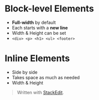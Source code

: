 # Block-level Elements

* **Full-width** by default
* Each starts with a **new line**
* Width & Height can be set
*  ```<div> <p> <h1> <ul> <footer>```


# Inline Elements
* Side by side
* Takes space as much as needed
* Width & Height 

> Written with [StackEdit](https://stackedit.io/).
<!--stackedit_data:
eyJoaXN0b3J5IjpbLTk4ODI2ODE1NCwtMzA3NDk4MzQ1XX0=
-->